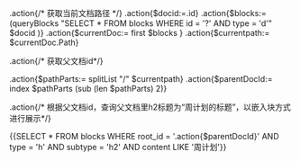 
.action{/* 获取当前文档路径 */}
.action{$docid:=.id}
.action{$blocks:= (queryBlocks "SELECT * FROM blocks WHERE id = '?' AND type = 'd'" $docid )}
.action{$currentDoc:= first $blocks }
.action{$currentpath:= $currentDoc.Path}

.action{/* 获取父文档id*/}

.action{$pathParts:= splitList "/" $currentpath}
.action{$parentDocId:= index $pathParts (sub (len $pathParts) 2)}

.action{/* 根据父文档id，查询父文档里h2标题为“周计划的标题”，以嵌入块方式进行展示*/}

{{SELECT * FROM blocks WHERE root_id = '.action{$parentDocId}' AND type = 'h' AND subtype = 'h2' AND content LIKE '周计划'}}